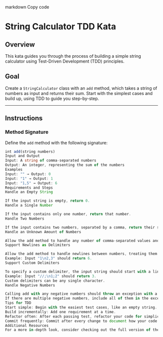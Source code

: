 markdown
Copy code

# String Calculator TDD Kata

## Overview

This kata guides you through the process of building a simple string calculator using Test-Driven Development (TDD) principles.

## Goal

Create a `StringCalculator` class with an `add` method, which takes a string of numbers as input and returns their sum. Start with the simplest cases and build up, using TDD to guide you step-by-step.

---

## Instructions

### Method Signature

Define the `add` method with the following signature:

```typescript
int add(string numbers)
Input and Output
Input: A string of comma-separated numbers
Output: An integer, representing the sum of the numbers
Examples
Input: "" → Output: 0
Input: "1" → Output: 1
Input: "1,5" → Output: 6
Requirements and Steps
Handle an Empty String

If the input string is empty, return 0.
Handle a Single Number

If the input contains only one number, return that number.
Handle Two Numbers

If the input contains two numbers, separated by a comma, return their sum.
Handle an Unknown Amount of Numbers

Allow the add method to handle any number of comma-separated values and return their sum.
Support Newlines as Delimiters

Allow the add method to handle newlines between numbers, treating them as delimiters.
Example: Input "1\n2,3" should return 6.
Support Custom Delimiters

To specify a custom delimiter, the input string should start with a line in the format "//[delimiter]\n[numbers]".
Example: Input "//;\n1;2" should return 3.
Custom delimiters can be any single character.
Handle Negative Numbers

Calling add with any negative numbers should throw an exception with a message: "negative numbers not allowed <negative_number>".
If there are multiple negative numbers, include all of them in the exception message, separated by commas.
Tips for TDD
Start simple: Begin with the easiest test cases, like an empty string.
Build incrementally: Add one requirement at a time.
Refactor often: After each passing test, refactor your code for simplicity and clarity.
Commit frequently: Commit after every change to document how your code evolves with each test case.
Additional Resources
For a more in-depth look, consider checking out the full version of the TDD Kata 1 for additional challenges.
```
